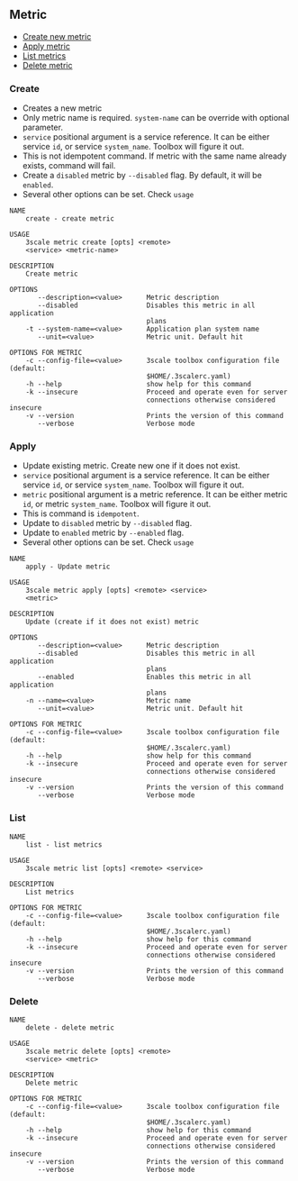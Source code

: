 ## Metric

* [Create new metric](#create)
* [Apply metric](#apply)
* [List metrics](#list)
* [Delete metric](#delete)

### Create

* Creates a new metric
* Only metric name is required. `system-name` can be override with optional parameter.
* `service` positional argument is a service reference. It can be either service `id`, or service `system_name`. Toolbox will figure it out.
* This is not idempotent command. If metric with the same name already exists, command will fail.
* Create a `disabled` metric by `--disabled` flag. By default, it will be `enabled`.
* Several other options can be set. Check `usage`

```shell
NAME
    create - create metric

USAGE
    3scale metric create [opts] <remote>
    <service> <metric-name>

DESCRIPTION
    Create metric

OPTIONS
       --description=<value>      Metric description
       --disabled                 Disables this metric in all application
                                  plans
    -t --system-name=<value>      Application plan system name
       --unit=<value>             Metric unit. Default hit

OPTIONS FOR METRIC
    -c --config-file=<value>      3scale toolbox configuration file (default:
                                  $HOME/.3scalerc.yaml)
    -h --help                     show help for this command
    -k --insecure                 Proceed and operate even for server
                                  connections otherwise considered insecure
    -v --version                  Prints the version of this command
       --verbose                  Verbose mode
```

### Apply

* Update existing metric. Create new one if it does not exist.
* `service` positional argument is a service reference. It can be either service `id`, or service `system_name`. Toolbox will figure it out.
* `metric` positional argument is a metric reference. It can be either metric `id`, or metric `system_name`. Toolbox will figure it out.
* This is command is `idempotent`.
* Update to `disabled` metric by `--disabled` flag.
* Update to `enabled` metric by `--enabled` flag.
* Several other options can be set. Check `usage`

```shell
NAME
    apply - Update metric

USAGE
    3scale metric apply [opts] <remote> <service>
    <metric>

DESCRIPTION
    Update (create if it does not exist) metric

OPTIONS
       --description=<value>      Metric description
       --disabled                 Disables this metric in all application
                                  plans
       --enabled                  Enables this metric in all application
                                  plans
    -n --name=<value>             Metric name
       --unit=<value>             Metric unit. Default hit

OPTIONS FOR METRIC
    -c --config-file=<value>      3scale toolbox configuration file (default:
                                  $HOME/.3scalerc.yaml)
    -h --help                     show help for this command
    -k --insecure                 Proceed and operate even for server
                                  connections otherwise considered insecure
    -v --version                  Prints the version of this command
       --verbose                  Verbose mode
```

### List

```shell
NAME
    list - list metrics

USAGE
    3scale metric list [opts] <remote> <service>

DESCRIPTION
    List metrics

OPTIONS FOR METRIC
    -c --config-file=<value>      3scale toolbox configuration file (default:
                                  $HOME/.3scalerc.yaml)
    -h --help                     show help for this command
    -k --insecure                 Proceed and operate even for server
                                  connections otherwise considered insecure
    -v --version                  Prints the version of this command
       --verbose                  Verbose mode
```

### Delete

```shell
NAME
    delete - delete metric

USAGE
    3scale metric delete [opts] <remote>
    <service> <metric>

DESCRIPTION
    Delete metric

OPTIONS FOR METRIC
    -c --config-file=<value>      3scale toolbox configuration file (default:
                                  $HOME/.3scalerc.yaml)
    -h --help                     show help for this command
    -k --insecure                 Proceed and operate even for server
                                  connections otherwise considered insecure
    -v --version                  Prints the version of this command
       --verbose                  Verbose mode
```
